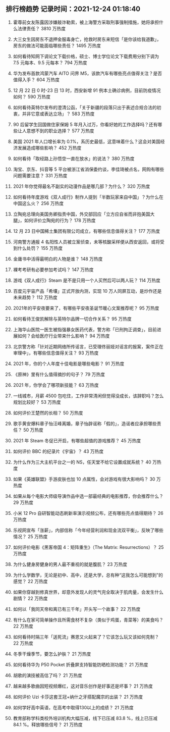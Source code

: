 
## 排行榜趋势 记录时间：2021-12-24 01:18:40
  
  1. 霍尊前女友陈露因涉嫌敲诈勒索，被上海警方采取刑事强制措施，她将承担什么法律责任？ 3810 万热度
    
  2. 大三女生因房东不退押金服毒身亡，抢救时房东来短信「是你该给我道歉」，房东的做法可能面临哪些责任？ 1495 万热度
    
  3. 如何看待知网下调论文下载价格，硕士、博士学位论文下载费用分别下调为 7.5 元每本、9.5 元每本？ 794 万热度
    
  4. 华为发布首款鸿蒙汽车 AITO 问界 M5，该款汽车有哪些亮点值得关注？是否值得入手？ 604 万热度
    
  5. 12 月 22 日 0 时-23 日 13 时，西安新增 91 例本土确诊病例，目前防疫情况如何？ 590 万热度
    
  6. 如何看待英特尔发布的澄清公函，「关于新疆的段落只出于表述合规合法的初衷，并非它意或表达立场」？ 583 万热度
    
  7. 90 后留学生回国做住家保姆 5 年月入过万，你看好她的工作选择吗？还有哪些让人意想不到的职业选择？ 577 万热度
    
  8. 美国 2021 年人口增长率为 0.1%，系历史最低，这意味着什么？这会对美国经济发展造成哪些影响？ 452 万热度
    
  9. 如何看待「取经路上孙悟空一直在放水」的说法？ 380 万热度
    
  10. 淘宝、京东、抖音等 5 平台被浙江省消保委约谈，李佳琦被点名，网购有哪些问题需要注意？ 331 万热度
    
  11. 2021 年你觉得最名不副实的动漫作品是哪几部？为什么？ 320 万热度
    
  12. 如何看待年度游戏《双人成行》制作人提到「半数玩家来自中国」？为什么在中国这么火？ 256 万热度
    
  13. 立陶宛总理向美国务卿指责中国，外交部回应「立方应自省而非抱美国大腿」，如何评价立陶宛的行为？ 178 万热度
    
  14. 12 月 23 日中国稀土集团有限公司成立，有哪些信息值得关注？ 177 万热度
    
  15. 河南警方通报 4 名阳性人员被立案侦查，未等核酸采样便从西安返回，或将受到什么处罚？ 155 万热度
    
  16. 金庸书中活得最明白的人物是谁？ 148 万热度
    
  17. 裸考考研有必要参加考试吗？ 147 万热度
    
  18. 游戏《双人成行》Steam 是不是只用一个人买然后可以两人玩？ 114 万热度
    
  19. 百度元宇宙产品「希壤」正式开放内测，实现 10 万人同屏互动，是炒作还是未来趋势？ 112 万热度
    
  20. 2021年的平安夜要来了，有哪些平安夜圣诞节暖心文案推荐呢？ 95 万热度
    
  21. 如何看待王俊凯解除与英特尔品牌一切合作关系？ 95 万热度
    
  22. 上海华山医院一医生被指强暴女医药代表，警方称「已刑拘正调查」，目前进展如何？会给医疗行业带来什么影响？ 94 万热度
    
  23. 北京警方称「针对近期网络所传谣言，已受理佟丽娅对谣言的报案，案件正在审理中」，有哪些信息值得关注？ 93 万热度
    
  24. 2021 年，你的个人年度十佳电影是哪些电影？ 91 万热度
    
  25. 《原神》里有什么值得摘抄的句子？ 79 万热度
    
  26. 2021 年，你学会了哪项新技能？ 63 万热度
    
  27. 一线城市，月薪 4500 包吃住，工作非常清闲但觉得没成长，该辞职吗？怎么规划比较好？ 53 万热度
    
  28. 如何评价王楚然的长相？ 50 万热度
    
  29. 歌手黄安爆料章子怡汪峰离婚，章子怡辟谣称「假的」，造谣者应承担哪些责任？ 50 万热度
    
  30. 2021 年 Steam 冬促已开启，有哪些超值的游戏推荐？ 45 万热度
    
  31. 如何评价 BBC 的纪录片《宇宙》？ 43 万热度
    
  32. 为什么作为三大主机平台之一的 NS，任天堂不给它设置成就系统？ 40 万热度
    
  33. 如果《英雄联盟》手游皮肤也加 10 点属性，会对游戏有很大影响吗？ 30 万热度
    
  34. 如果从每个电影大师级导演作品中选一部最经典的电影推荐，你会推荐什么？ 29 万热度
    
  35. 小米 12 Pro 自研智能动态刷新率演示视频公布，还有哪些亮点值得期待？ 26 万热度
    
  36. 乐视网宣布「涨薪」，内部信称「今年经营利润和现金流双平衡」，反映了哪些情况？ 25 万热度
    
  37. 如何评价电影《黑客帝国 4：矩阵重生》（The Matrix: Resurrections）？ 25 万热度
    
  38. 为什么健身房健身的男人最不重视的就是腹肌？ 23 万热度
    
  39. 为什么学数学，无论是初中、高中，还是大学，总有种“这我怎么可能想到”的感觉？ 22 万热度
    
  40. 如果你穿越到修真世界，却意外发现人的灵气完全取决于肌肉量，会发生什么剧情？ 22 万热度
    
  41. 如何以「我同天帝和离已有三千年」开头写一个故事？ 22 万热度
    
  42. 有什么在家可简单操作且所需食材不复杂（类似于鸡蛋，青菜等）的美食吗？ 22 万热度
    
  43. 如何看待时隔三年「送死流」赛恩又火起来了？它该怎么玩又该如何克制？ 22 万热度
    
  44. 冬季干燥季节，要怎么护肤？ 21 万热度
    
  45. 如何看待华为 P50 Pocket 折叠屏支持智能防晒检测功能？ 21 万热度
    
  46. 胡歌的演技被高估了吗？ 21 万热度
    
  47. 越来越多歌曲因短视频爆红，这对音乐创作是好事还是坏事？ 21 万热度
    
  48. 如何评价 Uzi 卡莎这套王冠+纳什之牙搭配魔宗的出装？ 21 万热度
    
  49. 如何学好高中英语，在高考中取得130以上的成绩？ 21 万热度
    
  50. 教育部称学科类校外培训机构大幅压减，线下已压减 83.8 %，线上已压减 84.1 %。释放哪些信号？ 21 万热度
    